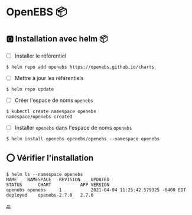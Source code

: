 # OpenEBS :package:



## :o2: Installation avec helm :package:

- [ ] Installer le référentiel

```
$ helm repo add openebs https://openebs.github.io/charts
```

- [ ] Mettre à jour les référentiels

```
$ helm repo update
```

- [ ] Créer l'espace de noms `openebs`

```
$ kubectl create namespace openebs
namespace/openebs created
```

- [ ] Installer `openebs` dans l'espace de noms `openebs`

```
$ helm install openebs openebs/openebs --namespace openebs
```

## :o: Vérifier l'installation

```
$ helm ls --namespace openebs
NAME   	NAMESPACE	REVISION	UPDATED                             	STATUS  	CHART        	APP VERSION
openebs	openebs  	1       	2021-04-04 11:25:42.579325 -0400 EDT	deployed	openebs-2.7.0	2.7.0   
```

[:back:](#gear-prérequis)
